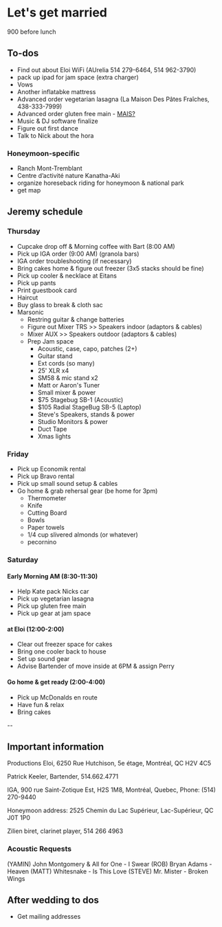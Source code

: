 # Let's get married

900 before lunch

## To-dos

- Find out about Eloi WiFi (AUrelia 514 279-6464, 514 962-3790)
- pack up ipad for jam space (extra charger)
- Vows
- Another inflatabke mattress
- Advanced order vegetarian lasagna (La Maison Des Pâtes Fraîches, 438-333-7999)
- Advanced order gluten free main - [MAIS?](http://restaurantmais.com/)
- Music & DJ software finalize
- Figure out first dance
- Talk to Nick about the hora

### Honeymoon-specific

- Ranch Mont-Tremblant
- Centre d’activité nature Kanatha-Aki
- organize horeseback riding for honeymoon & national park
- get map

## Jeremy schedule

### Thursday

- Cupcake drop off & Morning coffee with Bart (8:00 AM)
- Pick up IGA order (9:00 AM) (granola bars)
- IGA order troubleshooting (if necessary)
- Bring cakes home & figure out freezer (3x5 stacks should be fine)
- Pick up cooler & necklace at Eitans
- Pick up pants
- Print guestbook card
- Haircut
- Buy glass to break & cloth sac
- Marsonic
  - Restring guitar & change batteries
  - Figure out Mixer TRS >> Speakers indoor (adaptors & cables)
  - Mixer AUX >> Speakers outdoor (adaptors & cables)
  - Prep Jam space
    - Acoustic, case, capo, patches (2+)
    - Guitar stand
    - Ext cords (so many)
    - 25' XLR x4
    - SM58 & mic stand x2
    - Matt or Aaron's Tuner
    - Small mixer & power
    - $75 Stagebug SB-1 (Acoustic)
    - $105 Radial StageBug SB-5 (Laptop)
    - Steve's Speakers, stands & power
    - Studio Monitors & power
    - Duct Tape
    - Xmas lights

### Friday

- Pick up Economik rental
- Pick up Bravo rental
- Pick up small sound setup & cables
- Go home & grab rehersal gear (be home for 3pm)
  - Thermometer
  - Knife
  - Cutting Board
  - Bowls
  - Paper towels
  - 1/4 cup slivered almonds (or whatever)
  - pecornino

### Saturday

#### Early Morning AM (8:30-11:30)

- Help Kate pack Nicks car
- Pick up vegetarian lasagna
- Pick up gluten free main
- Pick up gear at jam space

#### at Eloi (12:00-2:00)

- Clear out freezer space for cakes
- Bring one cooler back to house
- Set up sound gear
- Advise Bartender of move inside at 6PM & assign Perry

#### Go home & get ready (2:00-4:00)

- Pick up McDonalds en route
- Have fun & relax
- Bring cakes

--

## Important information

Productions Eloi, 6250 Rue Hutchison, 5e étage, Montréal, QC H2V 4C5

Patrick Keeler, Bartender, 514.662.4771

IGA, 900 rue Saint-Zotique Est, H2S 1M8, Montréal, Quebec, Phone: (514) 270-9440

Honeymoon address: 2525 Chemin du Lac Supérieur, Lac-Supérieur, QC J0T 1P0

Zilien biret, clarinet player, 514 266 4963

### Acoustic Requests

(YAMIN) John Montgomery & All for One - I Swear
(ROB) Bryan Adams - Heaven
(MATT) Whitesnake - Is This Love
(STEVE) Mr. Mister - Broken Wings

## After wedding to dos

- Get mailing addresses
